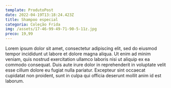 ```yaml
---
template: ProdutoPost
date: 2022-04-19T13:18:24.423Z
title: Shampoo especial
categoria: Coleção Frida
img: /assets/17-46-99-49-71-90-5-11z.jpg
preco: 19,99
---
```

Lorem ipsum dolor sit amet, consectetur adipiscing elit, sed do eiusmod tempor incididunt ut labore et dolore magna aliqua. Ut enim ad minim veniam, quis nostrud exercitation ullamco laboris nisi ut aliquip ex ea commodo consequat. Duis aute irure dolor in reprehenderit in voluptate velit esse cillum dolore eu fugiat nulla pariatur. Excepteur sint occaecat cupidatat non proident, sunt in culpa qui officia deserunt mollit anim id est laborum.